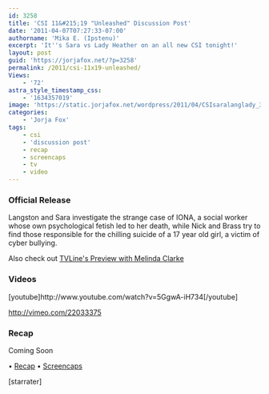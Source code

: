 ```yaml
---
id: 3258
title: 'CSI 11&#215;19 "Unleashed" Discussion Post'
date: '2011-04-07T07:27:33-07:00'
authorname: 'Mika E. (Ipstenu)'
excerpt: 'It''s Sara vs Lady Heather on an all new CSI tonight!'
layout: post
guid: 'https://jorjafox.net/?p=3258'
permalink: /2011/csi-11x19-unleashed/
Views:
    - '72'
astra_style_timestamp_css:
    - '1634357019'
image: 'https://static.jorjafox.net/wordpress/2011/04/CSIsaralanglady_300110406183628.jpg'
categories:
    - 'Jorja Fox'
tags:
    - csi
    - 'discussion post'
    - recap
    - screencaps
    - tv
    - video
---
```


<h3>Official Release</h3>
Langston and Sara investigate the strange case of IONA, a social worker whose own psychological fetish led to her death, while Nick and Brass try to find those responsible for the chilling suicide of a 17 year old girl, a victim of cyber bullying.

Also check out <a href="http://www.tvline.com/2011/04/csi-preview-lady-heather-melinda-clarke/">TVLine's Preview with Melinda Clarke</a>

<h3>Videos</h3>
[youtube]http://www.youtube.com/watch?v=5GgwA-iH734[/youtube]

http://vimeo.com/22033375

<h3>Recap</h3>
Coming Soon

• <a href="https://jorjafox.net/wiki/Unleashed">Recap</a>
• <a title="Screenshots" href="https://jorjafox.net/gallery/tv/csi/season11/unleashed/">Screencaps</a>

[starrater]
